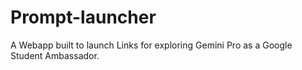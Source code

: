 # Prompt-launcher
A Webapp built to launch Links for exploring Gemini Pro as a Google Student Ambassador.
